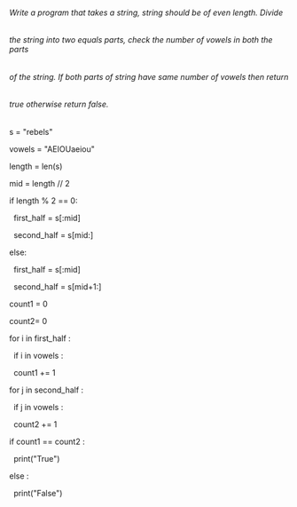 ###### Write a program that takes a string, string should be of even length. Divide 

###### the string into two equals parts, check the number of vowels in both the parts 

###### of the string. If both parts of string have same number of vowels then return 

###### true otherwise return false. 



s = "rebels"

vowels = "AEIOUaeiou"

length = len(s)

mid = length // 2



if length % 2 == 0:

&nbsp;   first\_half = s\[:mid]

&nbsp;   second\_half = s\[mid:]

else:

&nbsp;   first\_half = s\[:mid]

&nbsp;   second\_half = s\[mid+1:]

count1 = 0

count2= 0

for i in first\_half :

&nbsp;   if i in vowels :

&nbsp;       count1 += 1

for j in second\_half :

&nbsp;   if j in vowels :

&nbsp;       count2 += 1

if count1 == count2 :

&nbsp;   print("True")

else :

&nbsp;   print("False")

&nbsp;       

&nbsp;       

&nbsp;       

&nbsp;       

